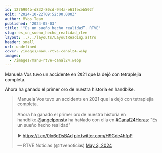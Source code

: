 ```yaml
---
id: 1276904b-d832-80cd-944a-e61feceb502f
edit: '2024-10-22T09:52:00.000Z'
author: MVos Team
published: '2024-05-03'
title: '"Es un sueño hecho realidad”. RTVE'
slug: es_un_sueno_hecho_realidad_rtve
layout: ../../layouts/LayoutReading.astro
header: small
url: undefined
cover: /images/manu-rtve-canal24.webp
images:
  - /images/manu-rtve-canal24.webp
---
```


Manuela Vos tuvo un accidente en 2021 que la dejó con tetraplejia completa. 


Ahora ha ganado el primer oro de nuestra historia en handbike.


<div class='embed-content'><blockquote class="twitter-tweet"><p lang="es" dir="ltr">Manuela Vos tuvo un accidente en 2021 que la dejó con tetraplejia completa.<br><br>Ahora ha ganado el primer oro de nuestra historia en handbike.<a href="https://twitter.com/angelponstv?ref_src=twsrc%5Etfw">@angelponstv</a> ha hablado con ella en <a href="https://twitter.com/hashtag/Canal24Horas?src=hash&amp;ref_src=twsrc%5Etfw">#Canal24Horas</a>: &quot;Es un sueño hecho realidad&quot;<br><br>▶ <a href="https://t.co/0Ix6dDsBAd">https://t.co/0Ix6dDsBAd</a> <a href="https://t.co/H9Gde4hfpP">pic.twitter.com/H9Gde4hfpP</a></p>&mdash; RTVE Noticias (@rtvenoticias) <a href="https://twitter.com/rtvenoticias/status/1786436053731291471?ref_src=twsrc%5Etfw">May 3, 2024</a></blockquote> <script async src="https://platform.twitter.com/widgets.js" charset="utf-8"></script><p></p></div>


<figure><img src="/images/manu-rtve-canal24.webp" alt=""><figcaption align="left"></figcaption></figure>

